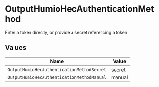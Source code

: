# OutputHumioHecAuthenticationMethod

Enter a token directly, or provide a secret referencing a token


## Values

| Name                                       | Value                                      |
| ------------------------------------------ | ------------------------------------------ |
| `OutputHumioHecAuthenticationMethodSecret` | secret                                     |
| `OutputHumioHecAuthenticationMethodManual` | manual                                     |